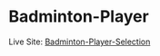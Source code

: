 # Badminton-Player
Live Site: [Badminton-Player-Selection](https://neon-blancmange-654321.netlify.app/)
